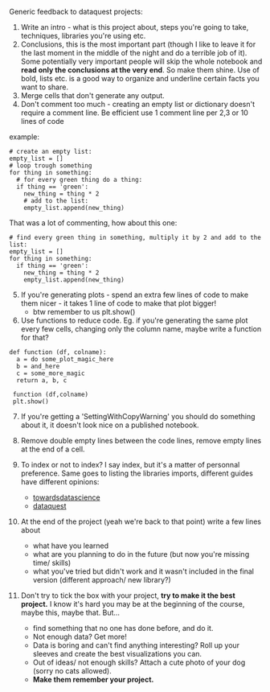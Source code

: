Generic feedback to dataquest projects:

1. Write an intro - what is this project about, steps you're going to take, techniques, libraries you're using etc.
2. Conclusions, this is the most important part (though I like to leave it for the last moment in the middle 
of the night and do a terrible job of it). Some potentially very important people will skip the whole notebook and
**read only the conclusions at the very end**. So make them shine. Use of bold, lists etc. is a good way to organize and underline certain facts you want to share.
3. Merge cells that don't generate any output.
4. Don't comment too much - creating an empty list or dictionary doesn't require a comment line. Be efficient use 1 comment line per 2,3 or 10 lines of code
  
  example:
  ```
  # create an empty list:
  empty_list = []
  # loop trough something
  for thing in something:
    # for every green thing do a thing:
    if thing == 'green':
      new_thing = thing * 2
      # add to the list:
      empty_list.append(new_thing)
```
That was a lot of commenting, how about this one:
```
# find every green thing in something, multiply it by 2 and add to the list:
empty_list = []
for thing in something:
  if thing == 'green':
    new_thing = thing * 2
    empty_list.append(new_thing)
```
5. If you're generating plots - spend an extra few lines of code to make them nicer - it takes 1 line of code to make that plot bigger!
    * btw remember to us plt.show()
6. Use functions to reduce code. Eg. if you're generating the same plot every few cells, changing only the column name, maybe write a function for that? 
```
def function (df, colname):
  a = do some_plot_magic_here
  b = and_here
  c = some_more_magic
  return a, b, c 
  
 function (df,colname)
 plt.show()
 ```
7. If you're getting a 'SettingWithCopyWarning' you should do something about it, it doesn't look nice on a published notebook.
8. Remove double empty lines between the code lines, remove empty lines at the end of a cell.

9. To index or not to index? I say index, but it's a matter of personnal preference. Same goes to listing the libraries imports, different guides have different opinions:
    * [towardsdatascience](https://towardsdatascience.com/how-to-create-a-professional-github-data-science-repository-84e9607644a2
)
    * [dataquest](https://www.dataquest.io/blog/data-science-project-style-guide/)
10. At the end of the project (yeah we're back to that point) write a few lines about 
    * what have you learned
    * what are you planning to do in the future (but now you're missing time/ skills)
    * what you've tried but didn't work and it wasn't included in the final version (different approach/ new library?)
11. Don't try to tick the box with your project, **try to make it the best project.** I know it's hard you may be at the beginning of the course, maybe this, maybe that. But... 
    * find something that no one has done before, and do it. 
    * Not enough data? Get more! 
    * Data is boring and can't find anything interesting? Roll up your sleeves and create the best visualizations you can. 
    * Out of ideas/ not enough skills? Attach a cute photo of your dog (sorry no cats allowed). 
    * **Make them remember your project.**

